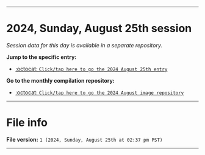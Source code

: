 
***

# 2024, Sunday, August 25th session

_Session data for this day is available in a separate repository._

**Jump to the specific entry:**

- [:octocat: `Click/tap here to go the 2024 August 25th entry`](https://github.com/seanpm2001/SeansLifeArchive_Images_MotorWorld_CarFactory_Y2024_V8/tree/SeansLifeArchive_Images_MotorWorld_CarFactory_Y2024_V8_Main-dev/2024/08_August/25/)

**Go to the monthly compilation repository:**

- [:octocat: `Click/tap here to go the 2024 August image repository`](https://github.com/seanpm2001/SeansLifeArchive_Images_MotorWorld_CarFactory_Y2024_V8/)

***

# File info

**File version:** `1 (2024, Sunday, August 25th at 02:37 pm PST)`

***

